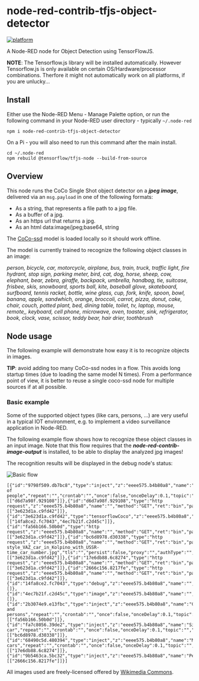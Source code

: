 # node-red-contrib-tfjs-object-detector
[![platform](https://img.shields.io/badge/platform-Node--RED-red)](https://nodered.org)

A Node-RED node for Object Detection using TensorFlowJS.

**NOTE**: The Tensorflow.js library will be installed automatically.  However Tensorflow.js is only available on certain OS/Hardware/processor combinations.  Therfore it might not automatically work on all platforms, if you are unlucky...

## Install

Either use the Node-RED Menu - Manage Palette option, or run the following command in your Node-RED user directory - typically `~/.node-red`

    npm i node-red-contrib-tfjs-object-detector

On a Pi - you will also need to run this command after the main install.

    cd ~/.node-red
    npm rebuild @tensorflow/tfjs-node --build-from-source

## Overview

This node runs the CoCo Single Shot object detector on a ***jpeg image***, delivered via an ```msg.payload``` in one of the following formats:
+ As a string, that represents a file path to a jpg file.
+ As a buffer of a jpg.
+ As an https url that returns a jpg.
+ As an html data:image/jpeg;base64, string

The [CoCo-ssd](https://github.com/tensorflow/tfjs-models/tree/master/coco-ssd) model is loaded locally so it should work offline.

The model is currently trained to recognize the following object classes in an image:

*person, bicycle, car, motorcycle, airplane, bus, train, truck, traffic light, fire hydrant, stop sign, parking meter, bird, cat, dog, horse, sheep, cow, elephant, bear, zebra, giraffe, backpack, umbrella, handbag, tie, suitcase, frisbee, skis, snowboard, sports ball, kite, baseball glove, skateboard, surfboard, tennis racket, bottle, wine glass, cup, fork, knife, spoon, bowl, banana, apple, sandwhich, orange, broccoli, carrot, pizza, donut, cake, chair, couch, potted plant, bed, dining table, toilet, tv, laptop, mouse, remote,, keyboard, cell phone, microwave, oven, toaster, sink, refrigerator, book, clock, vase, scissor, teddy bear, hair drier, toothbrush*

## Node usage

The following example will demonstrate how easy it is to recognize objects in images.

**TIP**: avoid adding too many CoCo-ssd nodes in a flow. This avoids long startup times (due to loading the same model N times).  From a performance point of view, it is better to reuse a single coco-ssd node for multiple sources if at all possible.

### Basic example

Some of the supported object types (like cars, persons, ...) are very useful in a typical IOT environment, e.g. to implement a video surveillance application in Node-RED.

The following example flow shows how to recognize these object classes in an input image.  Note that this flow requires that the ***node-red-contrib-image-output*** is installed, to be able to display the analyzed jpg images!

The recognition results will be displayed in the debug node's status:

![Basic flow](https://user-images.githubusercontent.com/14224149/78180237-c5a89c00-7462-11ea-80f7-fb6b7637f718.png)

```
[{"id":"9798f509.db7bc8","type":"inject","z":"eeee575.b4b80a8","name":"Group of people","repeat":"","crontab":"","once":false,"onceDelay":0.1,"topic":"","payload":"","payloadType":"date","x":220,"y":780,"wires":[["d6d7a98f.929108"]]},{"id":"d6d7a98f.929108","type":"http request","z":"eeee575.b4b80a8","name":"","method":"GET","ret":"bin","paytoqs":false,"url":"https://upload.wikimedia.org/wikipedia/commons/b/b3/Team_Queerala.jpg","tls":"","persist":false,"proxy":"","authType":"","x":450,"y":780,"wires":[["3e623d1a.c9fd42"]]},{"id":"3e623d1a.c9fd42","type":"tensorflowCoco","z":"eeee575.b4b80a8","name":"","modelUrl":"http://localhost:1880/coco/model.json","scoreThreshold":0.5,"passthru":"bbox","x":650,"y":780,"wires":[["14fa8ce2.fc7043","4ec7b21f.c2d45c"]]},{"id":"fa56b166.50b0d","type":"http request","z":"eeee575.b4b80a8","name":"","method":"GET","ret":"bin","paytoqs":false,"url":"https://upload.wikimedia.org/wikipedia/commons/9/9d/Pedestrian_checking_before_crossing_the_road.jpg","tls":"","persist":false,"proxy":"","authType":"","x":450,"y":840,"wires":[["3e623d1a.c9fd42"]]},{"id":"bc6d8978.d30338","type":"http request","z":"eeee575.b4b80a8","name":"","method":"GET","ret":"bin","paytoqs":false,"url":"https://upload.wikimedia.org/wikipedia/commons/c/cb/Old-style_VAZ_car_in_Kolpino_with_USSR-time_car_number.jpg","tls":"","persist":false,"proxy":"","authType":"","x":450,"y":900,"wires":[["3e623d1a.c9fd42"]]},{"id":"17e6db88.6c8274","type":"http request","z":"eeee575.b4b80a8","name":"","method":"GET","ret":"bin","paytoqs":false,"url":"https://upload.wikimedia.org/wikipedia/commons/3/36/Movement_and_cars.jpg","tls":"","persist":false,"proxy":"","authType":"","x":450,"y":960,"wires":[["3e623d1a.c9fd42"]]},{"id":"2666c156.8217fe","type":"http request","z":"eeee575.b4b80a8","name":"","method":"GET","ret":"bin","paytoqs":false,"url":"https://upload.wikimedia.org/wikipedia/commons/3/3f/Pedestrian_crossing_street.jpg","tls":"","persist":false,"proxy":"","authType":"","x":450,"y":1020,"wires":[["3e623d1a.c9fd42"]]},{"id":"14fa8ce2.fc7043","type":"debug","z":"eeee575.b4b80a8","name":"","active":true,"tosidebar":true,"console":false,"tostatus":true,"complete":"classes","targetType":"msg","x":870,"y":780,"wires":[]},{"id":"4ec7b21f.c2d45c","type":"image","z":"eeee575.b4b80a8","name":"","width":"250","data":"image","dataType":"msg","thumbnail":false,"active":true,"outputs":0,"x":880,"y":860,"wires":[]},{"id":"2b3074e9.e13fbc","type":"inject","z":"eeee575.b4b80a8","name":"Cars and persons","repeat":"","crontab":"","once":false,"onceDelay":0.1,"topic":"","payload":"","payloadType":"date","x":230,"y":840,"wires":[["fa56b166.50b0d"]]},{"id":"fa7c8056.39de2","type":"inject","z":"eeee575.b4b80a8","name":"Single car","repeat":"","crontab":"","once":false,"onceDelay":0.1,"topic":"","payload":"","payloadType":"date","x":200,"y":900,"wires":[["bc6d8978.d30338"]]},{"id":"68490c5d.480394","type":"inject","z":"eeee575.b4b80a8","name":"Multiple cars","repeat":"","crontab":"","once":false,"onceDelay":0.1,"topic":"","payload":"","payloadType":"date","x":210,"y":960,"wires":[["17e6db88.6c8274"]]},{"id":"9b5463ca.5bc32","type":"inject","z":"eeee575.b4b80a8","name":"Pedestrians","repeat":"","crontab":"","once":false,"onceDelay":0.1,"topic":"","payload":"","payloadType":"date","x":210,"y":1020,"wires":[["2666c156.8217fe"]]}]
```
All images used are freely-licensed offered by [Wikimedia Commons](https://commons.wikimedia.org/wiki/Commons:Welcome).
